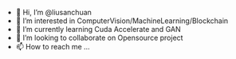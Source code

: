 - 👋 Hi, I’m @liusanchuan
- 👀 I’m interested in ComputerVision/MachineLearning/Blockchain
- 🌱 I’m currently learning Cuda Accelerate and GAN
- 💞️ I’m looking to collaborate on Opensource project 
- 📫 How to reach me ...

<!---
liusanchuan/liusanchuan is a ✨ special ✨ repository because its `README.md` (this file) appears on your GitHub profile.
You can click the Preview link to take a look at your changes.
--->
